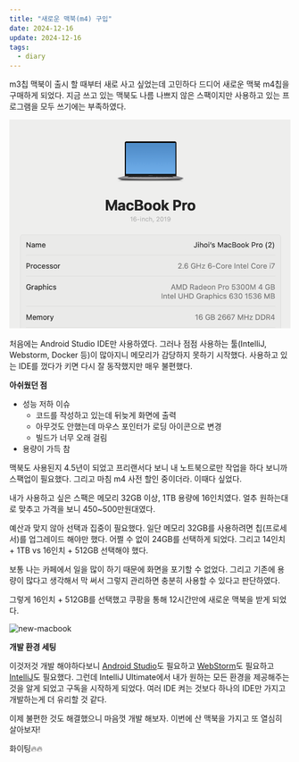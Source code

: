 ```yaml
---
title: "새로운 맥북(m4) 구입"
date: 2024-12-16
update: 2024-12-16
tags:
  - diary
---
```


m3칩 맥북이 출시 할 때부터 새로 사고 싶었는데 고민하다 드디어 새로운 맥북 m4칩을 구매하게 되었다.
지금 쓰고 있는 맥북도 나름 나쁘지 않은 스팩이지만 사용하고 있는 프로그램을 모두 쓰기에는 부족하였다.

![macbook](macbook-spec.png)

처음에는 Android Studio IDE만 사용하였다.
그러나 점점 사용하는 툴(IntelliJ, Webstorm, Docker 등)이 많아지니 메모리가 감당하지 못하기 시작했다.
사용하고 있는 IDE를 껐다가 키면 다시 잘 동작했지만 매우 불편했다.

**아쉬웠던 점**

- 성능 저하 이슈
    - 코드를 작성하고 있는데 뒤늦게 화면에 출력
    - 아무것도 안했는데 마우스 포인터가 로딩 아이콘으로 변경
    - 빌드가 너무 오래 걸림
- 용량이 가득 참

맥북도 사용된지 4.5년이 되었고 프리랜서다 보니 내 노트북으로만 작업을 하다 보니까 스팩업이 필요했다.
그리고 마침 m4 사전 할인 중이더라.
이때다 싶었다.

내가 사용하고 싶은 스팩은 메모리 32GB 이상, 1TB 용량에 16인치였다.
얼추 원하는대로 맞추고 가격을 보니 450~500만원대였다.

예산과 맞지 않아 선택과 집중이 필요했다.
일단 메모리 32GB를 사용하려면 칩(프로세서)를 업그레이드 해야만 했다.
어쩔 수 없이 24GB를 선택하게 되었다.
그리고 14인치 + 1TB vs 16인치 + 512GB 선택해야 했다.

보통 나는 카페에서 일을 많이 하기 때문에 화면을 포기할 수 없었다.
그리고 기존에 용량이 많다고 생각해서 막 써서 그렇지 관리하면 충분히 사용할 수 있다고 판단하였다.

그렇게 16인치 + 512GB를 선택했고 쿠팡을 통해 12시간만에 새로운 맥북을 받게 되었다.

![new-macbook](new-macbook.png)

**개발 환경 세팅**

이것저것 개발 해야하다보니 [Android Studio](https://developer.android.com/studio?hl=ko)도
필요하고 [WebStorm](https://www.jetbrains.com/webstorm/)도 필요하고 [IntelliJ](https://www.jetbrains.com/idea/)도 필요했다.
그런데 IntelliJ Ultimate에서 내가 원하는 모든 환경을 제공해주는 것을 알게 되었고 구독을 시작하게 되었다.
여러 IDE 켜는 것보다 하나의 IDE만 가지고 개발하는게 더 유리할 것 같다.

이제 불편한 것도 해결했으니 마음껏 개발 해보자.
이번에 산 맥북을 가지고 또 열심히 살아보자!

화이팅🔥🔥
